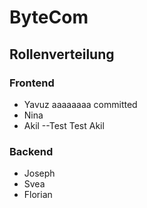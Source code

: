 # ByteCom 

## Rollenverteilung

### Frontend
 
- Yavuz aaaaaaaa committed
- Nina
- Akil --Test Test Akil

### Backend

- Joseph
- Svea
- Florian